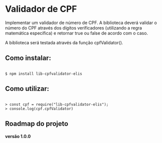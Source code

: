 # Validador de CPF

Implementar um validador de número de CPF. A biblioteca deverá validar o número do CPF através dos dígitos verificadores (utilizando a regra matemática específica) e retornar true ou false de acordo com o caso.

A biblioteca será testada através da função cpfValidator().

## Como instalar:

```shell

$ npm install lib-cpfvalidator-elis

```

## Como utilizar:

```node

> const cpf = require("lib-cpfvalidator-elis");
> console.log(cpf.cpfValidator)

```

## Roadmap do projeto

#### versão 1.0.0